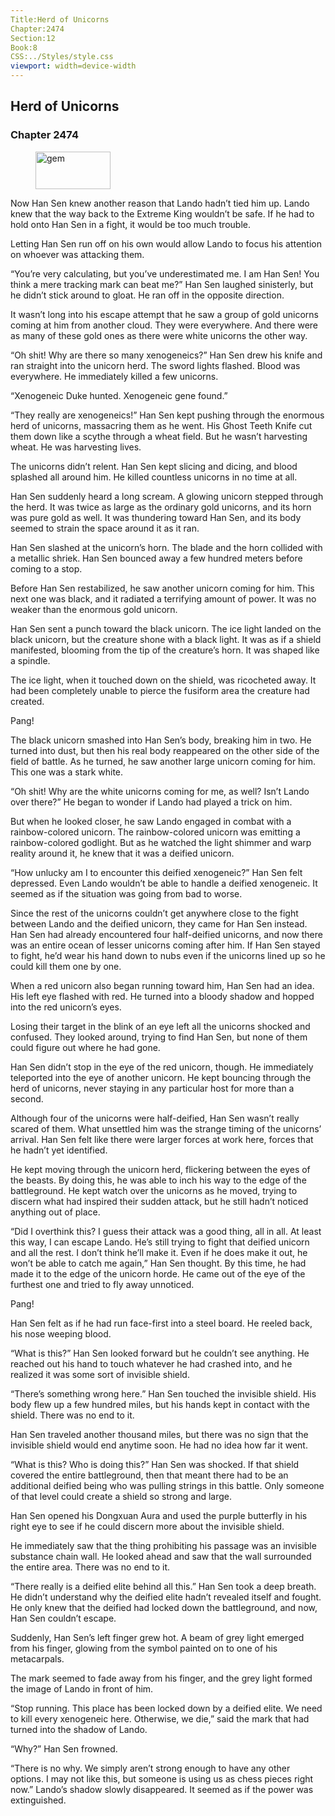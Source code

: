 ```yaml
---
Title:Herd of Unicorns 
Chapter:2474 
Section:12 
Book:8 
CSS:../Styles/style.css 
viewport: width=device-width
---
```

  
## Herd of Unicorns
### Chapter 2474
  
<figure>
	<img src="../Images/gem.gif" alt="gem" id="gem" width="120" height="60" />
</figure>
  

  
Now Han Sen knew another reason that Lando hadn’t tied him up. Lando knew that the way back to the Extreme King wouldn’t be safe. If he had to hold onto Han Sen in a fight, it would be too much trouble.

Letting Han Sen run off on his own would allow Lando to focus his attention on whoever was attacking them.

“You’re very calculating, but you’ve underestimated me. I am Han Sen! You think a mere tracking mark can beat me?” Han Sen laughed sinisterly, but he didn’t stick around to gloat. He ran off in the opposite direction.

It wasn’t long into his escape attempt that he saw a group of gold unicorns coming at him from another cloud. They were everywhere. And there were as many of these gold ones as there were white unicorns the other way.

“Oh shit! Why are there so many xenogeneics?” Han Sen drew his knife and ran straight into the unicorn herd. The sword lights flashed. Blood was everywhere. He immediately killed a few unicorns.

“Xenogeneic Duke hunted. Xenogeneic gene found.”

“They really are xenogeneics!” Han Sen kept pushing through the enormous herd of unicorns, massacring them as he went. His Ghost Teeth Knife cut them down like a scythe through a wheat field. But he wasn’t harvesting wheat. He was harvesting lives.

The unicorns didn’t relent. Han Sen kept slicing and dicing, and blood splashed all around him. He killed countless unicorns in no time at all.

Han Sen suddenly heard a long scream. A glowing unicorn stepped through the herd. It was twice as large as the ordinary gold unicorns, and its horn was pure gold as well. It was thundering toward Han Sen, and its body seemed to strain the space around it as it ran.

Han Sen slashed at the unicorn’s horn. The blade and the horn collided with a metallic shriek. Han Sen bounced away a few hundred meters before coming to a stop.

Before Han Sen restabilized, he saw another unicorn coming for him. This next one was black, and it radiated a terrifying amount of power. It was no weaker than the enormous gold unicorn.

Han Sen sent a punch toward the black unicorn. The ice light landed on the black unicorn, but the creature shone with a black light. It was as if a shield manifested, blooming from the tip of the creature’s horn. It was shaped like a spindle.

The ice light, when it touched down on the shield, was ricocheted away. It had been completely unable to pierce the fusiform area the creature had created.

Pang!

The black unicorn smashed into Han Sen’s body, breaking him in two. He turned into dust, but then his real body reappeared on the other side of the field of battle. As he turned, he saw another large unicorn coming for him. This one was a stark white.

“Oh shit! Why are the white unicorns coming for me, as well? Isn’t Lando over there?” He began to wonder if Lando had played a trick on him.

But when he looked closer, he saw Lando engaged in combat with a rainbow-colored unicorn. The rainbow-colored unicorn was emitting a rainbow-colored godlight. But as he watched the light shimmer and warp reality around it, he knew that it was a deified unicorn.

“How unlucky am I to encounter this deified xenogeneic?” Han Sen felt depressed. Even Lando wouldn’t be able to handle a deified xenogeneic. It seemed as if the situation was going from bad to worse.

Since the rest of the unicorns couldn’t get anywhere close to the fight between Lando and the deified unicorn, they came for Han Sen instead. Han Sen had already encountered four half-deified unicorns, and now there was an entire ocean of lesser unicorns coming after him. If Han Sen stayed to fight, he’d wear his hand down to nubs even if the unicorns lined up so he could kill them one by one.

When a red unicorn also began running toward him, Han Sen had an idea. His left eye flashed with red. He turned into a bloody shadow and hopped into the red unicorn’s eyes.

Losing their target in the blink of an eye left all the unicorns shocked and confused. They looked around, trying to find Han Sen, but none of them could figure out where he had gone.

Han Sen didn’t stop in the eye of the red unicorn, though. He immediately teleported into the eye of another unicorn. He kept bouncing through the herd of unicorns, never staying in any particular host for more than a second.

Although four of the unicorns were half-deified, Han Sen wasn’t really scared of them. What unsettled him was the strange timing of the unicorns’ arrival. Han Sen felt like there were larger forces at work here, forces that he hadn’t yet identified.

He kept moving through the unicorn herd, flickering between the eyes of the beasts. By doing this, he was able to inch his way to the edge of the battleground. He kept watch over the unicorns as he moved, trying to discern what had inspired their sudden attack, but he still hadn’t noticed anything out of place.

“Did I overthink this? I guess their attack was a good thing, all in all. At least this way, I can escape Lando. He’s still trying to fight that deified unicorn and all the rest. I don’t think he’ll make it. Even if he does make it out, he won’t be able to catch me again,” Han Sen thought. By this time, he had made it to the edge of the unicorn horde. He came out of the eye of the furthest one and tried to fly away unnoticed.

Pang!

Han Sen felt as if he had run face-first into a steel board. He reeled back, his nose weeping blood.

“What is this?” Han Sen looked forward but he couldn’t see anything. He reached out his hand to touch whatever he had crashed into, and he realized it was some sort of invisible shield.

“There’s something wrong here.” Han Sen touched the invisible shield. His body flew up a few hundred miles, but his hands kept in contact with the shield. There was no end to it.

Han Sen traveled another thousand miles, but there was no sign that the invisible shield would end anytime soon. He had no idea how far it went.

“What is this? Who is doing this?” Han Sen was shocked. If that shield covered the entire battleground, then that meant there had to be an additional deified being who was pulling strings in this battle. Only someone of that level could create a shield so strong and large.

Han Sen opened his Dongxuan Aura and used the purple butterfly in his right eye to see if he could discern more about the invisible shield.

He immediately saw that the thing prohibiting his passage was an invisible substance chain wall. He looked ahead and saw that the wall surrounded the entire area. There was no end to it.

“There really is a deified elite behind all this.” Han Sen took a deep breath. He didn’t understand why the deified elite hadn’t revealed itself and fought. He only knew that the deified had locked down the battleground, and now, Han Sen couldn’t escape.

Suddenly, Han Sen’s left finger grew hot. A beam of grey light emerged from his finger, glowing from the symbol painted on to one of his metacarpals.

The mark seemed to fade away from his finger, and the grey light formed the image of Lando in front of him.

“Stop running. This place has been locked down by a deified elite. We need to kill every xenogeneic here. Otherwise, we die,” said the mark that had turned into the shadow of Lando.

“Why?” Han Sen frowned.

“There is no why. We simply aren’t strong enough to have any other options. I may not like this, but someone is using us as chess pieces right now.” Lando’s shadow slowly disappeared. It seemed as if the power was extinguished.